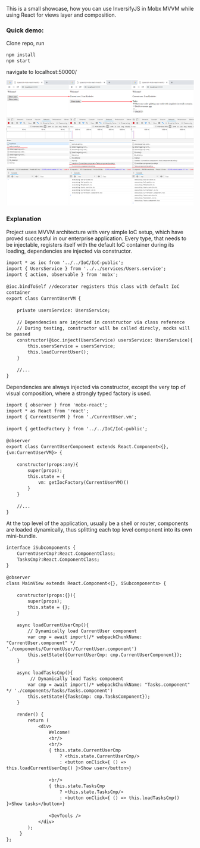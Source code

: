 This is a small showcase, how you can use InversifyJS in Mobx MVVM while using React for views layer and composition.

### Quick demo:

Clone repo, run
```
npm install
npm start
```
navigate to localhost:50000/

![Code splitting demo](Code-split.png?raw=true "")

### Explanation

Project uses MVVM architecture with very simple IoC setup, which have proved successful in our enterprise application.
Every type, that needs to be injectable, registers itself with the default IoC container during its loading, dependencies are injected via constructor.   

```
import * as ioc from '../../IoC/IoC-public';
import { UsersService } from '../../services/Users.service';
import { action, observable } from 'mobx';

@ioc.bindToSelf //decorator registers this class with default IoC container
export class CurrentUserVM {
    
    private usersService: UsersService;

    // Dependencies are injected in constructor via class reference
    // During testing, constructor will be called direcly, mocks will be passed
    constructor(@ioc.inject(UsersService) usersService: UsersService){
        this.usersService = usersService;
        this.loadCurrentUser();
    }

    //...
}

```

Dependencies are always injected via constructor, except the very top of visual composition, where a strongly typed factory is used.

```
import { observer } from 'mobx-react';
import * as React from 'react';
import { CurrentUserVM } from './CurrentUser.vm';

import { getIocFactory } from '../../IoC/IoC-public';

@observer
export class CurrentUserComponent extends React.Component<{},{vm:CurrentUserVM}> {

    constructor(props:any){
        super(props);
        this.state = {
            vm: getIocFactory(CurrentUserVM)()
        }
    }

    //...
}
```

At the top level of the application, usually be a shell or router, components are loaded dynamically, thus splitting each top level component into its own mini-bundle. 

```
interface iSubcomponents {
    CurrentUserCmp?:React.ComponentClass;
    TasksCmp?:React.ComponentClass;
}

@observer
class MainView extends React.Component<{}, iSubcomponents> {

    constructor(props:{}){
        super(props);
        this.state = {};
    }

    async loadCurrentUserCmp(){
        // Dynamically load CurrentUser component
        var cmp = await import(/* webpackChunkName: "CurrentUser.component" */ './components/CurrentUser/CurrentUser.component')
        this.setState({CurrentUserCmp: cmp.CurrentUserComponent});
    }

    async loadTasksCmp(){
         // Dynamically load Tasks component
        var cmp = await import(/* webpackChunkName: "Tasks.component" */ './components/Tasks/Tasks.component')
        this.setState({TasksCmp: cmp.TasksComponent});
    }

    render() {
        return (
            <div>
                Welcome!
                <br/>  
                <br/>                
                { this.state.CurrentUserCmp
                    ? <this.state.CurrentUserCmp/>
                    : <button onClick={ () => this.loadCurrentUserCmp() }>Show user</button>}
                
                <br/> 
                { this.state.TasksCmp
                    ? <this.state.TasksCmp/>
                    : <button onClick={ () => this.loadTasksCmp() }>Show tasks</button>}

                <DevTools />
            </div>
        );
     }
};
```
